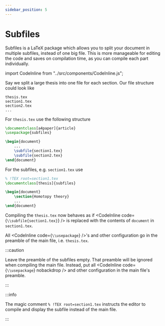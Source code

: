 ```yaml
---
sidebar_position: 5
---
```


# Subfiles

Subfiles is a LaTeX package which allows you to split your document in multiple
subfiles, instead of one big file. This is more manageable for editing the code
and saves on compilation time, as you can compile each part individually.

<!--truncate-->

import CodeInline from "../src/components/CodeInline.js";

Say we split a large thesis into one file for each section. Our file structure
could look like

```plaintext
thesis.tex
section1.tex
section2.tex
...
```

For `thesis.tex` use the following structure
```latex
\documentclass[a4paper]{article}
\usepackage{subfiles}

\begin{document}
    ...
    \subfile{section1.tex}
    \subfile{section2.tex}
\end{document}
```

For the subfiles, e.g. `section1.tex` use
```latex
% !TEX root=section1.tex
\documentclass[thesis]{subfiles}

\begin{document}
    \section{Homotopy theory}
    ...
\end{document}
```

Compiling the `thesis.tex` now behaves as if <CodeInline code={`\\subfile{section1.tex}`} />
is replaced with the contents of `document` in `section1.tex`.

All <CodeInline code={`\\usepackage`} />'s and other configuration go in the
preamble of the main file, i.e. `thesis.tex`.

:::caution

Leave the preamble of the subfiles empty. That preamble will be ignored when
compiling the main file. Instead, put all <CodeInline code={`\\usepackage`} nobackdrop />
and other configuration in the main file's preamble.

:::

:::info

The magic comment `% !TEX root=section1.tex` instructs the editor to compile and
display the subfile instead of the main file.

:::

